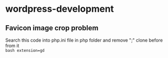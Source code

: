 # wordpress-development
## Favicon image crop problem
Search this code into php.ini file in php folder and remove ";" clone before from it  
```bash extension=gd ```
